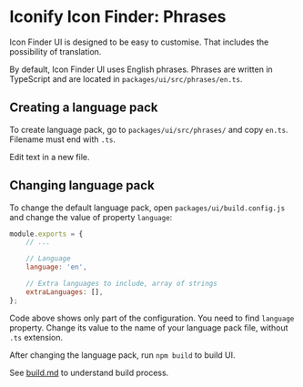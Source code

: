 # Iconify Icon Finder: Phrases

Icon Finder UI is designed to be easy to customise. That includes the possibility of translation.

By default, Icon Finder UI uses English phrases. Phrases are written in TypeScript and are located in `packages/ui/src/phrases/en.ts`.

## Creating a language pack

To create language pack, go to `packages/ui/src/phrases/` and copy `en.ts`. Filename must end with `.ts`.

Edit text in a new file.

## Changing language pack

To change the default language pack, open `packages/ui/build.config.js` and change the value of property `language`:

```js
module.exports = {
	// ...

	// Language
	language: 'en',

	// Extra languages to include, array of strings
	extraLanguages: [],
};
```

Code above shows only part of the configuration. You need to find `language` property. Change its value to the name of your language pack file, without `.ts` extension.

After changing the language pack, run `npm build` to build UI.

See [build.md](build.md) to understand build process.
